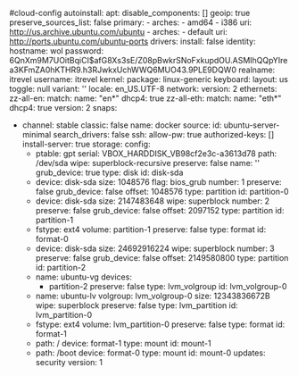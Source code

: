 #cloud-config
autoinstall:
  apt:
    disable_components: []
    geoip: true
    preserve_sources_list: false
    primary:
    - arches:
      - amd64
      - i386
      uri: http://us.archive.ubuntu.com/ubuntu
    - arches:
      - default
      uri: http://ports.ubuntu.com/ubuntu-ports
  drivers:
    install: false
  identity:
    hostname: wol
    password: $6$QnXm9M7UOitBqiCI$afG8Xs3sE/Z08pBwkrSNoFxkupdOU.ASMIhQQpYIrea3KFmZA0hKTHR9.h3RJwkxUchWWQ6MUO43.9PLE9DQW0
    realname: itrevel
    username: itrevel
  kernel:
    package: linux-generic
  keyboard:
    layout: us
    toggle: null
    variant: ''
  locale: en_US.UTF-8
network:
    version: 2
    ethernets:
        zz-all-en:
            match:
                name: "en*"
            dhcp4: true
        zz-all-eth:
            match:
                name: "eth*"
            dhcp4: true
    version: 2
  snaps:
  - channel: stable
    classic: false
    name: docker
  source:
    id: ubuntu-server-minimal
    search_drivers: false
  ssh:
    allow-pw: true
    authorized-keys: []
    install-server: true
  storage:
    config:
    - ptable: gpt
      serial: VBOX_HARDDISK_VB98cf2e3c-a3613d78
      path: /dev/sda
      wipe: superblock-recursive
      preserve: false
      name: ''
      grub_device: true
      type: disk
      id: disk-sda
    - device: disk-sda
      size: 1048576
      flag: bios_grub
      number: 1
      preserve: false
      grub_device: false
      offset: 1048576
      type: partition
      id: partition-0
    - device: disk-sda
      size: 2147483648
      wipe: superblock
      number: 2
      preserve: false
      grub_device: false
      offset: 2097152
      type: partition
      id: partition-1
    - fstype: ext4
      volume: partition-1
      preserve: false
      type: format
      id: format-0
    - device: disk-sda
      size: 24692916224
      wipe: superblock
      number: 3
      preserve: false
      grub_device: false
      offset: 2149580800
      type: partition
      id: partition-2
    - name: ubuntu-vg
      devices:
      - partition-2
      preserve: false
      type: lvm_volgroup
      id: lvm_volgroup-0
    - name: ubuntu-lv
      volgroup: lvm_volgroup-0
      size: 12343836672B
      wipe: superblock
      preserve: false
      type: lvm_partition
      id: lvm_partition-0
    - fstype: ext4
      volume: lvm_partition-0
      preserve: false
      type: format
      id: format-1
    - path: /
      device: format-1
      type: mount
      id: mount-1
    - path: /boot
      device: format-0
      type: mount
      id: mount-0
  updates: security
  version: 1
